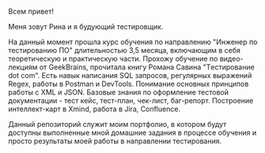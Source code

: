 Всем привет!

Меня зовут Рина и я будующий тестировщик.

На данный момент прошла курс обучения по направлению "Инженер по тестированию ПО" длительностью 3,5 месяца, включающим в себя теоретическую и практическую части.
Прохожу обучение по видео-лекциям от GeekBrains, прочитала книгу Романа Савина "Tестирование dot com".
Есть навык написания SQL запросов, регулярных выражений Regex, работы в Postman и DevTools.
Понимание основных принципов работы с XML и JSON.
Базовые знания по оформление тестовой документации - тест кейс, тест-план, чек-лист, баг-репорт. Построение интеллект-карт в Xmind, работа в Jira, Сonfluence.

Данный репозиторий служит моим портфолио, в котором будут доступны выполненные мной домашние задания в процессе обучения и просто результаты моей работы в направлении тестирования.
